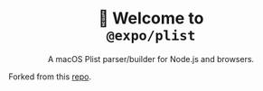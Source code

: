 <!-- Title -->
<h1 align="center">
👋 Welcome to <br><code>@expo/plist</code>
</h1>

<p align="center">A macOS Plist parser/builder for Node.js and browsers.</p>

Forked from this [repo](https://github.com/TooTallNate/plist.js).
